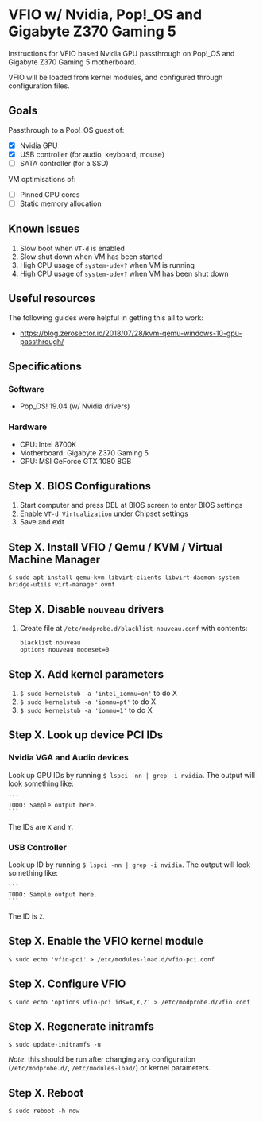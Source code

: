 # VFIO w/ Nvidia, Pop!_OS and Gigabyte Z370 Gaming 5

Instructions for VFIO based Nvidia GPU passthrough on Pop!_OS and Gigabyte Z370 Gaming 5 motherboard.

VFIO will be loaded from kernel modules, and configured through configuration files.

## Goals

Passthrough to a Pop!_OS guest of:
- [x] Nvidia GPU
- [x] USB controller (for audio, keyboard, mouse)
- [ ] SATA controller (for a SSD)

VM optimisations of:
- [ ] Pinned CPU cores
- [ ] Static memory allocation

## Known Issues

1. Slow boot when `VT-d` is enabled
1. Slow shut down when VM has been started
1. High CPU usage of `system-udev?` when VM is running
1. High CPU usage of `system-udev?` when VM has been shut down

## Useful resources

The following guides were helpful in getting this all to work:
- https://blog.zerosector.io/2018/07/28/kvm-qemu-windows-10-gpu-passthrough/

## Specifications

### Software

- Pop_OS! 19.04 (w/ Nvidia drivers)

### Hardware

- CPU: Intel 8700K
- Motherboard: Gigabyte Z370 Gaming 5
- GPU: MSI GeForce GTX 1080 8GB

## Step X. BIOS Configurations

1. Start computer and press DEL at BIOS screen to enter BIOS settings
1. Enable `VT-d Virtualization` under Chipset settings
1. Save and exit

## Step X. Install VFIO / Qemu / KVM / Virtual Machine Manager

`$ sudo apt install qemu-kvm libvirt-clients libvirt-daemon-system bridge-utils virt-manager ovmf`

## Step X. Disable `nouveau` drivers

1. Create file at `/etc/modprobe.d/blacklist-nouveau.conf` with contents:
    ```
    blacklist nouveau
    options nouveau modeset=0
    ```

## Step X. Add kernel parameters

1. `$ sudo kernelstub -a 'intel_iommu=on'` to do X
1. `$ sudo kernelstub -a 'iommu=pt'` to do X
1. `$ sudo kernelstub -a 'iommu=1'` to do X

## Step X. Look up device PCI IDs

### Nvidia VGA and Audio devices

Look up GPU IDs by running `$ lspci -nn | grep -i nvidia`. The output will look something like:

    ```
    TODO: Sample output here.
    ```

The IDs are `X` and `Y`.

### USB Controller

Look up ID by running `$ lspci -nn | grep -i nvidia`. The output will look something like:

    ```
    TODO: Sample output here.
    ```

The ID is `Z`.

## Step X. Enable the VFIO kernel module

`$ sudo echo 'vfio-pci' > /etc/modules-load.d/vfio-pci.conf`

## Step X. Configure VFIO

`$ sudo echo 'options vfio-pci ids=X,Y,Z' > /etc/modprobe.d/vfio.conf`

## Step X. Regenerate initramfs

`$ sudo update-initramfs -u`

*Note*: this should be run after changing any configuration (`/etc/modprobe.d/`, `/etc/modules-load/`) or kernel parameters.

## Step X. Reboot

`$ sudo reboot -h now`